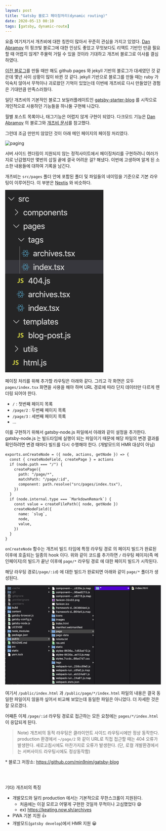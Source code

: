 ```yaml
---
layout: post
title: "Gatsby 블로그 페이징처리(dynamic routing)"
date: 2020-05-13 00:10
tags: [gatsby, dynamic-route]
---
```


요즘 여기저기서 개츠비에 대한 칭찬이 많아서 꾸준히 관심을 가지고 있었다. [Dan Abramov](https://overreacted.io/) 의 핑크빛 블로그에 대한 인상도 좋았고 무엇보다도 리액트 기반인 만큼 필요할 때 어렵지 않게? 주물럭 거릴 수 있을 것이라 기대하고 개츠비 블로그로 이사를 결심하였다.

[이전 블로그](https://min9nim.github.io)를 만들 때만 해도 github pages 와 jekyll 기반의 블로그가 대세였던 것 같은데 몇년 사이 상황이 많이 바뀐 것 같다. jekyll 기반으로 블로그를 만들 때는 ruby 가 익숙치 않아서 무척이나 괴로왔던 기억이 있었는데 이번에 개츠비로 다시 만들었던 경험은 기대만큼 만족스러웠다.

일단 개츠비의 기본적인 블로그 보일러플레이트인 [gatsby-starter-blog](https://www.gatsbyjs.org/starters/gatsbyjs/gatsby-starter-blog/) 를 시작으로 개인적으로 사용하던 기능들을 하나둘 구현해 나갔다.

월별 포스트 목록이나, 태그기능은 어렵지 않게 구현이 되었다. 다크모드 기능은 [Dan Abramov](https://overreacted.io/) 의 블로그와 [개츠비 문서](https://www.gatsbyjs.org/blog/2019-01-31-using-react-context-api-with-gatsby/#creating-the-context-file-in-a-new-gatsby-project)를 참고했다.

그런데 조금 만만치 않았던 것이 아래 메인 페이지의 페이징 처리였다.

![paging](./paging.gif)

서버 사이드 렌더링이 지원되지 않는 정적사이트에서 페이징처리를 구현하려니 여러가지로 난감했지만 몇번의 삽질 끝에 결국 어려운 걸? 해냈다. 이번에 고생하며 알게 된 소소한 내용들에 대하여 기록을 남긴다.

개츠비는 `src/pages` 폴더 안에 포함된 폴더 및 파일들의 네이밍을 기준으로 기본 라우팅이 이루어진다. 이 부분은 [Nextjs](https://nextjs.org/) 와 비슷하다.

![pages-folder](./pages-folder.png)

페이징 처리를 위해 추가할 라우팅은 아래와 같다. 그리고 각 화면은 모두 `pages/index.tsx` 화면을 사용을 해야 하며 URL 경로에 따라 단지 데이터만 다르게 렌더링 되어야 한다.

- `/` : 첫번째 페이지 목록
- `/page/2` : 두번째 페이지 목록
- `/page/3` : 세번째 페이지 목록
- ...

이를 구현하기 위해서 gatsby-node.js 파일에서 아래와 같이 설정을 추가한다. gatsby-node.js 는 빌드타임에 실행이 되는 파일이기 때문에 해당 파일의 변경 결과를 확인하려면 변경 때마다 빌드를 다시 수행해야 한다. (개발모드의 HMR 대상이 아님)

```jsx{3-9}
exports.onCreateNode = ({ node, actions, getNode }) => {
  const { createNodeField, createPage } = actions
  if (node.path === "/") {
    createPage({
      path: "/page/*",
      matchPath: "/page/:id",
      component: path.resolve("src/pages/index.tsx"),
    })
  }
  if (node.internal.type === `MarkdownRemark`) {
    const value = createFilePath({ node, getNode })
    createNodeField({
      name: `slug`,
      node,
      value,
    })
  }
}
```

`onCreateNode` 함수는 개츠비 빌드 타임에 특정 라우팅 경로 의 페이지 빌드가 완료된 이후에 호출되는 일종의 hook 이다. 위와 같이 코드를 추가하면 `/` 라우팅 페이지(즉 메인페이지)의 빌드가 끝난 이후에 `page/*` 라우팅 경로 에 대한 페이지 빌드가 시작된다.

해당 라우팅 경로(`/page/:id`) 에 대한 빌드가 완료되면 아래와 같이 `page/*` 폴더가 생성된다.

![pages-folder](./build.png)

여기서 `/public/index.html` 과 `/public/page/*/index.html` 파일의 내용은 결국 동일한 파일이지 않을까 싶어서 비교해 보았는데 동일한 파일은 아니었다. 더 자세한 것은 잘 모르겠다.

어째튼 이제 `/page/:id` 라우팅 경로로 접근하는 모든 요청에는 `pages/*/index.html` 이 응답되게 된다.

> Note) 개츠비의 동적 라우팅은 클라이언트 사이드 라우팅시에만 정상 동작한다. production 환경에서 `~/page/2` 와 같이 URL로 직접 접근할 때는 404 오류가 발생한다. 새로고침시에도 마찬가지로 오류가 발생한다. (단, 로컬 개발환경에서는 서버사이드 라우팅시에도 정상동작함)

\* 블로그 저장소: https://github.com/min9nim/gatsby-blog

<br>
<br>

기타) 개츠비의 특징

- 개발모드와 달리 production 에서는 기본적으로 무한스크롤이 지원된다.
  - 처음에는 이걸 모르고 어떻게 구현한 것일까 무척이나 고심했었다 😪
  - ex) https://keating.now.sh/archives
- PWA 기본 지원 👍
- 개발모드(`gatsby develop`)에서 HMR 지원 😀
